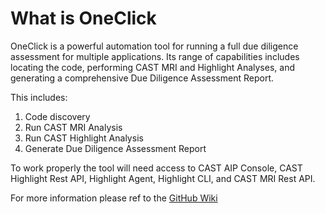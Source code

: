 # What is OneClick
OneClick is a powerful automation tool for running a full due diligence assessment for multiple applications. Its range of capabilities includes locating the code, performing CAST MRI and Highlight Analyses, and generating a comprehensive Due Diligence Assessment Report.

This includes:

1.  Code discovery
2.  Run CAST MRI Analysis
3.  Run CAST Highlight Analysis
4.  Generate Due Diligence Assessment Report

To work properly the tool will need access to CAST AIP Console, CAST Highlight Rest API, Highlight Agent, Highlight CLI, and CAST MRI Rest API. 

For more information please ref to the [GitHub Wiki](https://github.com/CAST-Extend/com.castsoftware.uc.oneclick/wiki)